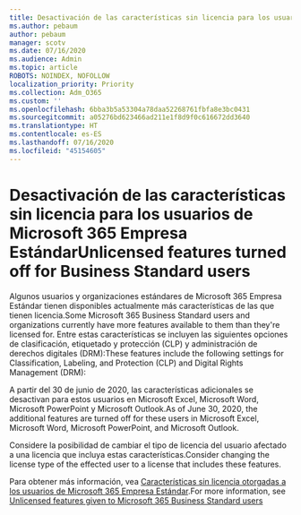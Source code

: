 ```yaml
---
title: Desactivación de las características sin licencia para los usuarios de Microsoft 365 Empresa Estándar
ms.author: pebaum
author: pebaum
manager: scotv
ms.date: 07/16/2020
ms.audience: Admin
ms.topic: article
ROBOTS: NOINDEX, NOFOLLOW
localization_priority: Priority
ms.collection: Adm_O365
ms.custom: ''
ms.openlocfilehash: 6bba3b5a53304a78daa52268761fbfa8e3bc0431
ms.sourcegitcommit: a05276bd623466ad211e1f8d9f0c616672dd3640
ms.translationtype: HT
ms.contentlocale: es-ES
ms.lasthandoff: 07/16/2020
ms.locfileid: "45154605"
---
```

# <a name="unlicensed-features-turned-off-for-business-standard-users"></a><span data-ttu-id="3a837-102">Desactivación de las características sin licencia para los usuarios de Microsoft 365 Empresa Estándar</span><span class="sxs-lookup"><span data-stu-id="3a837-102">Unlicensed features turned off for Business Standard users</span></span>

<span data-ttu-id="3a837-103">Algunos usuarios y organizaciones estándares de Microsoft 365 Empresa Estándar tienen disponibles actualmente más características de las que tienen licencia.</span><span class="sxs-lookup"><span data-stu-id="3a837-103">Some Microsoft 365 Business Standard users and organizations currently have more features available to them than they're licensed for.</span></span> <span data-ttu-id="3a837-104">Entre estas características se incluyen las siguientes opciones de clasificación, etiquetado y protección (CLP) y administración de derechos digitales (DRM):</span><span class="sxs-lookup"><span data-stu-id="3a837-104">These features include the following settings for Classification, Labeling, and Protection (CLP) and Digital Rights Management (DRM):</span></span>
    
<span data-ttu-id="3a837-105">A partir del 30 de junio de 2020, las características adicionales se desactivan para estos usuarios en Microsoft Excel, Microsoft Word, Microsoft PowerPoint y Microsoft Outlook.</span><span class="sxs-lookup"><span data-stu-id="3a837-105">As of June 30, 2020, the additional features are turned off for these users in Microsoft Excel, Microsoft Word, Microsoft PowerPoint, and Microsoft Outlook.</span></span>

<span data-ttu-id="3a837-106">Considere la posibilidad de cambiar el tipo de licencia del usuario afectado a una licencia que incluya estas características.</span><span class="sxs-lookup"><span data-stu-id="3a837-106">Consider changing the license type of the effected user to a license that includes these features.</span></span> 

<span data-ttu-id="3a837-107">Para obtener más información, vea [Características sin licencia otorgadas a los usuarios de Microsoft 365 Empresa Estándar](https://support.microsoft.com/help/4568654/extra-features-to-be-turned-off-for-microsoft-365-business-standard?preview).</span><span class="sxs-lookup"><span data-stu-id="3a837-107">For more information, see [Unlicensed features given to Microsoft 365 Business Standard users](https://support.microsoft.com/help/4568654/extra-features-to-be-turned-off-for-microsoft-365-business-standard?preview)</span></span>